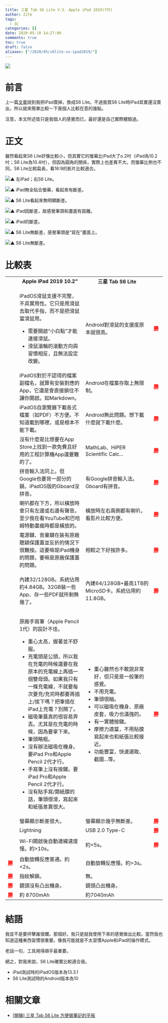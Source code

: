```yaml
---
title: 三星 Tab S6 Lite V.S. Apple iPad 2019(7代)
author: ZiTe
tags:
  - 3C
categories: []
date: 2020-05-10 14:27:00
comments: true
toc: true
draft: false
aliases: ["/2020/05/s6lite-vs-ipad2019/"]
---
```

![](https://3.bp.blogspot.com/-xDjyt9pUqb0/XreTf9cwHcI/AAAAAAAACYE/Ln0DcgwYPywK0Ep2ZHdA9dSKmRBaYfQTACPcBGAsYHg/s640/ZPH_0198.JPG)

# 前言

上一篇[文章](/posts/unbox-sansunggalaxys6lite/)說到我把iPad賣掉，換成S6 Lite。不過我買S6 Lite時iPad其實還沒賣出，所以就來簡單比較一下我個人比較在意的幾點。

注意，本文所述皆只是我個人的感覺而已，最好還是自己實際體驗過。

<!--more-->

# 正文

雖然看起來S6 Lite好像比較小，但其實它的螢幕比iPad大了o.2吋（iPad為10.2吋；S6 Lite為10.4吋），但因為圓角的關係，實際上也差異不大。而螢幕比例也不同，S6 Lite比較扁長，看16:9的影片比較適合。

![▲ 左iPad；右S6 Lite。](https://1.bp.blogspot.com/-3TNpO__MzXQ/XreTf206-6I/AAAAAAAACYE/cQ9RTIwKor4OM-F08iYJiOPU693GDJ_BQCPcBGAsYHg/s1600/ZPH_0200.JPG)

![▲ iPad無全貼合螢幕，看起來有斷差。](https://3.bp.blogspot.com/-qLZ_xY9pCaw/XreTf3MneDI/AAAAAAAACYE/b6xKTPPs4CYS3zX4qpy9bFg6NRwvshDSACPcBGAsYHg/s1600/ZPH_0209.JPG)

![▲ S6 Lite看起來無明顯斷差。](https://4.bp.blogspot.com/-U86VpxGucJs/XreTf2I0PBI/AAAAAAAACYE/2lKbRkOQwv40KKrQmWro1mSOcyE6-G6hACPcBGAsYHg/s1600/ZPH_0210.JPG)

![▲ iPad因斷差，故感覺筆頭和畫面有距離。](https://1.bp.blogspot.com/-AvfswG0X5KU/XreTf9wo3cI/AAAAAAAACYE/uQ1SCSyhmokQgT1LHNd8B8GLodfsEas2ACPcBGAsYHg/s1600/ZPH_0212.JPG)

![▲ iPad的斷差。](https://1.bp.blogspot.com/-nVTE0K3Rb3g/XreTf7Z7NJI/AAAAAAAACYE/bwmzTQdOBeoTlncR3lCCiFWsqt8QAz9BgCPcBGAsYHg/s1600/imgonline-com-ua-twotoone-NbL27b6QweFvO.jpg)

![▲ S6 Lite無斷差，感覺筆頭是“寫在”畫面上。](https://4.bp.blogspot.com/-DC4WwoOrKQ4/XreTf6tdjnI/AAAAAAAACYE/ugmPkg2FX6w8ibU10NS7nOFlaKJBGouHgCPcBGAsYHg/s1600/ZPH_0216.JPG)

![▲ S6 Lite無斷差。](https://1.bp.blogspot.com/-8Xn_Z9jvQDs/XreTf6lw2KI/AAAAAAAACYE/1vNHi0366kQAOPjJXs8omKvwpjusJ1NJgCPcBGAsYHg/s1600/imgonline-com-ua-twotoone-xrUbbhEqszexdbc.jpg)

# 比較表

<table>
<tbody>
<tr style="height: 23px;">
<td style="height: 23px; width: 30px;">&nbsp;</td>
<td style="height: 23px; width: 350px ; text-align: center;"><strong>Apple iPad 2019 10.2"</strong></td>
<td style="height: 23px; width: 350px ; text-align: center;"><strong>三星 Tab S6 Lite</strong></td>
<td style="height: 23px; width: 30px;">&nbsp;</td>
</tr>
<tr style="height: 83px;">
<td style="height: 83px;">&nbsp;</td>
<td style="height: 83px">
<p>iPadOS滑鼠支援不完整，不具實用性。它只是用滑鼠去取代手指，而不是把滑鼠當滑鼠用。</p>
<ul>
<li>需要開啟&ldquo;小白點&rdquo;才能連接滑鼠。</li>
<li>滑鼠滾輪的滾動方向與習慣相反，且無法設定改變。</li>
</ul>
</td>
<td style="height: 83px">Android對滑鼠的支援度原本就很高。</td>
<td style="height: 83px;"><span style="color: #ff0000;"><strong>勝</strong></span></td>
</tr>
<tr style="height: 23px;">
<td style="height: 23px;">&nbsp;</td>
<td style="height: 23px">iPadOS對於不認得的檔案副檔名，就算有安裝對應的App，它還是會直接鎖住不讓你開啟。如Markdown。</td>
<td style="height: 23px">Android在檔案存取上無限制。</td>
<td style="height: 23px;"><span style="color: #ff0000;"><strong>勝</strong></span></td>
</tr>
<tr style="height: 23px;">
<td style="height: 23px;">&nbsp;</td>
<td style="height: 23px">iPadOS自瀏覽器下載各式檔案（如PDF）不方便。不知道載到哪裡，或是根本不能下載。</td>
<td style="height: 23px">Android無此問題。想下載什麼就下載什麼。</td>
<td style="height: 23px;"><span style="color: #ff0000;"><strong>勝</strong></span></td>
</tr>
<tr style="height: 23px;">
<td style="height: 23px;">&nbsp;</td>
<td style="height: 23px">沒有什麼是比想要在App Store上找到一款免費且好用的工程計算機App還要難的了。</td>
<td style="height: 23px">MathLab、HiPER Scientific Calc...</td>
<td style="height: 23px;"><span style="color: #ff0000;"><strong>勝</strong></span></td>
</tr>
<tr style="height: 23px;">
<td style="height: 23px;">&nbsp;</td>
<td style="height: 23px">拼音輸入法同上。但Google也要背一部分的鍋，iPadOS版的Gboard沒拼音。</td>
<td style="height: 23px">有Google拼音輸入法。Gboard有拼音。</td>
<td style="height: 23px;"><span style="color: #ff0000;"><strong>勝</strong></span></td>
</tr>
<tr style="height: 23px;">
<td style="height: 23px;">&nbsp;</td>
<td style="height: 23px">喇叭都在下方，所以橫放時會只有左邊或右邊有聲音。至少我在看YouTube和巴哈姆特動畫瘋時都是橫放的。</td>
<td style="height: 23px">橫放時左右兩側都有喇叭，看影片比較方便。</td>
<td style="height: 23px;"><span style="color: #ff0000;"><strong>勝</strong></span></td>
</tr>
<tr style="height: 23px;">
<td style="height: 23px;">&nbsp;</td>
<td style="height: 23px">電源鍵、音量鍵在裝有原廠聰穎保護蓋並反折的情況下很難按。這要嘛是iPad機身的問題，要嘛是原廠保護蓋的問題。</td>
<td style="height: 23px">相較之下好按許多。</td>
<td style="height: 23px;"><span style="color: #ff0000;"><strong>勝</strong></span></td>
</tr>
<tr style="height: 23px;">
<td style="height: 23px;">&nbsp;</td>
<td style="height: 23px">
<p>內建32/128GB。系統佔用約4.84GB。32GB裝一些App、存一些PDF就所剩無幾了。</p>
</td>
<td style="height: 23px">內建64/128GB+最高1TB的MicroSD卡。系統佔用約11.8GB。</td>
<td style="height: 23px;"><span style="color: #ff0000;"><strong>勝</strong></span></td>
</tr>
<tr style="height: 23px;">
<td style="height: 23px;">&nbsp;</td>
<td style="height: 23px">
<p>原廠手寫筆（Apple Pencil 1代）的設計不佳。</p>
<ul>
<li>重心太高，握著並不舒服。</li>
<li>充電頭是公頭，所以我在充電的時候還要在我原本的充電線上再插一個雙母頭。如果我只有一條充電線，不就要每次要充/充完時都要再插上/拔下嗎？把筆插在iPad上充電？別鬧了。</li>
<li>磁吸筆蓋真的很容易弄丟。尤其是在充電的時候，因為要拿下來。</li>
<li>筆頭略粗。</li>
<li>沒有辦法磁吸在機身。要iPad Pro和Apple Pencil 2代才行。</li>
<li>手寫筆上沒有按鍵。要iPad Pro和Apple Pencil 2代才行。</li>
<li>沒有貼手寫/類紙膜的話，筆頭很滑，寫起來和紙張差異很大。</li>
</ul>
</td>
<td style="height: 23px">
<ul>
<li>重心雖然也不敢說非常好，但只是是一般筆的感覺。</li>
<li>不用充電。</li>
<li>筆頭很細。</li>
<li>可以磁吸在機身、原廠皮套，吸力也滿強的。</li>
<li>有一實體按鍵。</li>
<li>摩擦力適當，不用貼膜寫起來也和紙張比較接近。</li>
<li>功能豐富，快速選取、截圖...等。</li>
</ul>
</td>
<td style="height: 23px;"><span style="color: #ff0000;"><strong>勝</strong></span></td>
</tr>
<tr style="height: 23px;">
<td style="height: 23px;">&nbsp;</td>
<td style="height: 23px">螢幕顯示斷差很大。</td>
<td style="height: 23px">螢幕顯示幾乎無斷差。</td>
<td style="height: 23px;"><span style="color: #ff0000;"><strong>勝</strong></span></td>
</tr>
<tr style="height: 23px;">
<td style="height: 23px;">&nbsp;</td>
<td style="height: 23px">Lightning</td>
<td style="height: 23px">USB 2.0 Type-C</td>
<td style="height: 23px;"><span style="color: #ff0000;"><strong>勝</strong></span></td>
</tr>
<tr style="height: 23px;">
<td style="height: 23px;">&nbsp;</td>
<td style="height: 23px">Wi-Fi開啟後自動連線速度慢。約&gt;10s。</td>
<td style="height: 23px">
<p>約&lt;5s。</p>
</td>
<td style="height: 23px;">
<p><span style="color: #ff0000;"><strong>勝</strong></span></p>
</td>
</tr>
<tr style="height: 23px;">
<td style="height: 23px;"><span style="color: #ff0000;"><strong>勝</strong></span></td>
<td style="height: 23px">自動旋轉反應普通。約&lt;2s。</td>
<td style="height: 23px">自動旋轉反應慢。約&gt;3s。</td>
<td style="height: 23px;">&nbsp;</td>
</tr>
<tr style="height: 23px;">
<td style="height: 23px;"><span style="color: #ff0000;"><strong>勝</strong></span></td>
<td style="height: 23px">指紋解鎖。</td>
<td style="height: 23px">無。</td>
<td style="height: 23px;">&nbsp;</td>
</tr>
<tr style="height: 23px;">
<td style="height: 23px;"><span style="color: #ff0000;"><strong>勝</strong></span></td>
<td style="height: 23px">鏡頭沒有凸出機身。</td>
<td style="height: 23px">鏡頭凸出機身。</td>
<td style="height: 23px;">&nbsp;</td>
</tr>
<tr style="height: 23px;">
<td style="height: 23px;"><span style="color: #ff0000;"><strong>勝</strong></span></td>
<td style="height: 23px">約 8700mAh</td>
<td style="height: 23px">約7040mAh</td>
<td style="height: 23px;">&nbsp;</td>
</tr>
</tbody>
</table>

# 結語

我並不是要抨擊誰很爛，那個好。我只是就我使用下來的感覺做出比較。當然我也知道這種東西習慣很重要。像我可能就是不太習慣Apple和iPad的操作模式。

老話一句，工具用得順手最重要。

總之，對我來說，S6 Lite確實比較適合我。

* iPad測試時的iPadOS版本為13.3.1
* S6 Lite測試時的Android版本為10

# 相關文章

* [[開箱] 三星 Tab S6 Lite 方便做筆記的平板](/posts/unbox-sansunggalaxys6lite/)
